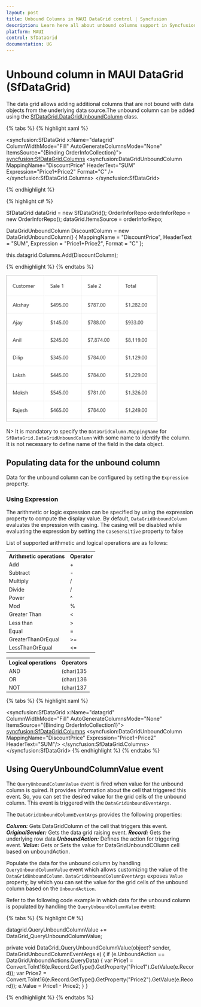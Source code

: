```yaml
---
layout: post
title: Unbound Columns in MAUI DataGrid control | Syncfusion
description: Learn here all about unbound columns support in Syncfusion MAUI DataGrid (SfDataGrid) control and more about it.
platform: MAUI
control: SfDataGrid
documentation: UG
---
```


# Unbound column in MAUI DataGrid (SfDataGrid)

The data grid allows adding additional columns that are not bound with data objects from the underlying data source.The unbound column can be added using the [SfDataGrid.DataGridUnboundColumn]() class.

{% tabs %}
{% highlight xaml %}

<syncfusion:SfDataGrid 
            x:Name="datagrid"    
            ColumnWidthMode="Fill"
            AutoGenerateColumnsMode="None"
            ItemsSource="{Binding OrderInfoCollection}">
    <syncfusion:SfDataGrid.Columns>
         <syncfusion:DataGridUnboundColumn 
                        MappingName="DiscountPrice"
                        HeaderText="SUM"
                        Expression="Price1+Price2"
                        Format="C" />
    </syncfusion:SfDataGrid.Columns>
</syncfusion:SfDataGrid>

{% endhighlight %}

{% highlight c# %}

SfDataGrid dataGrid = new SfDataGrid();
OrderInforRepo orderInforRepo = new OrderInforRepo();
dataGrid.ItemsSource = orderInforRepo;

DataGridUnboundColumn DiscountColumn = new DataGridUnboundColumn()
{
    MappingName = "DiscountPrice",
    HeaderText = "SUM",
    Expression = "Price1+Price2",
    Format = "C"
};

this.datagrid.Columns.Add(DiscountColumn);
  
{% endhighlight %}
{% endtabs %}


<img alt="Unbound column in MAUI DataGrid" src="Images\unbound-column\maui-datagrid-unbound-column.png" width="404" />

N> It is mandatory to specify the `DataGridColumn.MappingName` for `SfDataGrid.DataGridUnboundColumn` with some name to identify the column. It is not necessary to define name of the field in the data object.

## Populating data for the unbound column
Data for the unbound column can be configured by setting the `Expression` property.

### Using Expression
The arithmetic or logic expression can be specified by using the expression property to compute the display value. By default, `DataGridUnboundColumn` evaluates the expression with casing. The casing will be disabled while evaluating the expression by setting the `CaseSensitive` property to false

List of supported arithmetic and logical operations are as follows:

<table>
<tr>
<th> Arithmetic operations </th>
<th> Operator </th>
</tr>
<tr>
<td> Add</td>
<td> + </td>
</tr>
<tr>
<td> Subtract</td>
<td> - </td>
</tr>
<tr>
<td> Multiply</td>
<td> / </td>
</tr>
<tr>
<td> Divide </td>
<td> / </td>
</tr>
<tr>
<td> Power</td>
<td> ^ </td>
</tr>
<tr>
<td> Mod</td>
<td> % </td>
</tr>
<tr>
<td> Greater Than</td>
<td> < </td>
</tr>
<tr>
<td> Less than</td>
<td> > </td>
</tr>
<tr>
<td> Equal</td>
<td> = </td>
</tr>
<tr>
<td> GreaterThanOrEqual</td>
<td> >= </td>
</tr>
<tr>
<td> LessThanOrEqual </td>
<td> <= </td>
</tr>
</table>

<table>
<tr>
<th> Logical operations </th>
<th> Operators </th>
</tr>
<tr>
<td> AND </td>
<td> (char)135 </td>
</tr>
<tr>
<td> OR  </td>
<td> (char)136 </td>
</tr>
<tr>
<td> NOT </td>
<td> (char)137 </td>
</tr>
<tr>
</table>

{% tabs %}
{% highlight xaml %}

<syncfusion:SfDataGrid x:Name="datagrid"    
        ColumnWidthMode="Fill"
        AutoGenerateColumnsMode="None"
        ItemsSource="{Binding OrderInfoCollection1}">
    <syncfusion:SfDataGrid.Columns>
         <syncfusion:DataGridUnboundColumn 
                MappingName="DiscountPrice"
                Expression="Price1+Price2"
                HeaderText="SUM"/>
    </syncfusion:SfDataGrid.Columns>
</syncfusion:SfDataGrid>
{% endhighlight %}
{% endtabs %}

## Using QueryUnboundColumnValue event

The `QueryUnboundColumnValue` event is fired when value for the unbound column is quired. It provides information about the cell that triggered this event. So, you can set the desired value for the grid cells of the unbound column. This event is triggered with the `DataGridUnboundEventArgs`.

The `DataGridUnboundColumnEventArgs` provides the following properties:

***Column:*** Gets DataGridColumn of the cell that triggers this event.
***OriginalSender:*** Gets the data grid raising event.
***Record:*** Gets the underlying row data
***UnboundAction:*** Defines the action for triggering event.
***Value:*** Gets or Sets the value for DataGridUnboundCOlumn cell based on unboundAction.

Populate the data for the unbound column by handling `QueryUnboundColumnValue` event which allows customizing the value of the `DataGridUnboundColumn`. `DataGridUnboundColumnEventArgs` exposes `Value` property, by which you can set the value for the grid cells of the unbound column based on the `UnboundAction`.

Refer to the following code example in which data for the unbound column is populated by handling the `QueryUnboundColumnValue` event:

{% tabs %}
{% highlight C# %}

datagrid.QueryUnboundColumnValue += DataGrid_QueryUnboundColumnValue;

private void DataGrid_QueryUnboundColumnValue(object? sender, DataGridUnboundColumnEventArgs e)
{
    if (e.UnboundAction == DataGridUnboundActions.QueryData)
    {
        var Price1 = Convert.ToInt16(e.Record.GetType().GetProperty("Price1").GetValue(e.Record));
        var Price2 = Convert.ToInt16(e.Record.GetType().GetProperty("Price2").GetValue(e.Record));
        e.Value = Price1 - Price2;
    }
}
  
{% endhighlight %}
{% endtabs %}